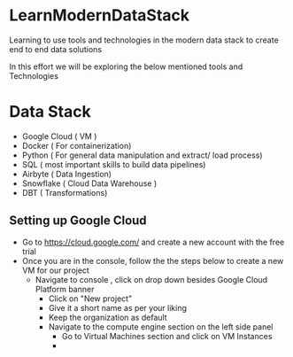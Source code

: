 # LearnModernDataStack
Learning to use tools and technologies in the modern data stack to create end to end data solutions

In this effort we will be exploring the below mentioned tools and Technologies

# Data Stack #

- Google Cloud ( VM )
- Docker ( For containerization)
- Python ( For general data manipulation and extract/ load process)
- SQL ( most important skills to build data pipelines)
- Airbyte ( Data Ingestion)
- Snowflake ( Cloud Data Warehouse )
- DBT ( Transformations)

## Setting up Google Cloud

- Go to https://cloud.google.com/ and create a new account with the free trial
- Once you are in the console, follow the the steps below to create a new VM for our project
  - Navigate to console , click on drop down besides Google Cloud Platform banner
    - Click on "New project"
    - Give it a short name as per your liking
    - Keep the organization as default 
    - Navigate to the compute engine section on the left side panel
        - Go to Virtual Machines section and click on VM Instances
        - 
